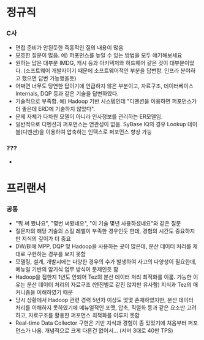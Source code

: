# 정규직
### C사
* 면접 준비가 안된듯한 즉흥적인 질의 내용이 많음
* 모호한 질문이 많음. 예) 퍼포먼스를 높일 수 있는 방법을 모두 얘기해보세요
* 원하는 답은 대부분 IMDG, 캐시 등과 아키텍처와 하드웨어 같은 것이 대부분이었다. (소프트웨어 개발자이기 때문에 소프트웨어적인 부분을 답변함. 인프라 분야하고 했으면 답변 가능했을듯)
* 어쩌면 너무도 당연한 답이기에 언급하지 않은 부분이고, 자료구조, 데이터베이스 Internals, DQP 등과 같은 기술을 답변하였다.
* 기술적으로 부족함. 예) Hadoop 기반 시스템인데 "디멘션을 이용하면 퍼포먼스가 더 좋은데 ERD에 기술하지 않았다".
* 문제 자체가 다차원 모델이 아니라 인사정보를 관리하는 ER모델임.
* 일반적으로 디멘션과 퍼포먼스는 연관성이 없음. SyBase IQ의 경우 Lookup 테이블(디멘션)을 이용하여 압축하는 인덱스로 퍼포먼스 향상 가능
### ???
* 

# 프리랜서
### 공통
* "뭐 써 봤나요", "몇번 써봤네요", "이 기술 몇년 사용하셨네요"와 같은 질문
* 질문자의 해당 기술의 스킬 레벨이 부족한 경우인듯 한데, 경험의 시간도 중요하지만 지식의 깊이가 더 중요
* DW/BI에 MPP, DQP 및 Hadoop을 사용하는 곳이 많은데, 분산 데이터 처리를 제대로 구현하는 경우를 보지 못함
* 모델링, 설계, 개발시에는 다양한 경우의 수가 발생하여 사고의 다양성이 필요한데, 메뉴얼 기반의 암기식 업무 방식이 문제인듯 함
* Hadoop을 접한지 1년도 안되어 Tez의 분산 데이터 처리 최적화를 이룸. 가능한 이유는 분산 데이터 처리의 자료구조 (엔진별로 같진 않지만 유사함) 지식과 Tez의 매커니즘을 이해하였기 때문
* 당시 상황에서 Hadoop 관련 경력 5년차 이상도 몇몇 존재하였지만, 분산 데이터 처리를 이해하지 못하였기에 메뉴얼적인 포맷, 압축, 직렬화 등과 같은 요소만 고려하고, 자료구조를 활용한 퍼포먼스 최적화를 이루지 못함
* Real-time Data Collector 구현은 기반 지식과 경험이 좀 있었기에 처음부터 퍼포먼스가 나옴. 개념적으로 크게 다른건 없어서... (서버 3대로 40만 TPS)
